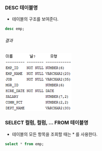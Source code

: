 
### DESC 테이블명
- 테이블의 구조를 보여준다.

``` sql
desc emp;
```
###### 결과
![emp테이블구조](/image_file/emp테이블구조.png)


### SELECT 컬럼, 컬럼, ... FROM 테이블명
- 테이블의 모든 항목을 조회할 때는 * 를 사용한다.

```sql
select * from emp;
```
